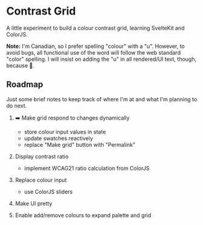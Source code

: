 # Contrast Grid

A little experiment to build a colour contrast grid, learning SvelteKit and ColorJS.

**Note:** I'm Canadian, so I prefer spelling "colour" with a "u". However, to avoid bugs, all functional use of the word will follow the web standard "color" spelling. I will insist on adding the "u" in all rendered/UI text, though, because 🍁.

## Roadmap

Just some brief notes to keep track of where I'm at and what I'm planning to do next.

1. ➡️ Make grid respond to changes dynamically

   - store colour input values in state
   - update swatches reactively
   - replace "Make grid" button with "Permalink"

1. Display contrast ratio

   - implement WCAG21 ratio calculation from ColorJS

1. Replace colour input

   - use ColorJS sliders

1. Make UI pretty
1. Enable add/remove colours to expand palette and grid
